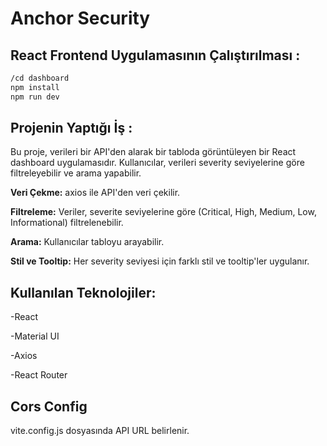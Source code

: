 # Anchor Security

## React Frontend Uygulamasının Çalıştırılması :
 ```bash
/cd dashboard
npm install
npm run dev
 ```
## Projenin Yaptığı İş : 

Bu proje, verileri bir API'den alarak bir tabloda görüntüleyen bir React dashboard uygulamasıdır. Kullanıcılar,
verileri severity seviyelerine göre filtreleyebilir ve arama yapabilir. 

**Veri Çekme:** axios ile API'den veri çekilir.

**Filtreleme:** Veriler, severite seviyelerine göre (Critical, High, Medium, Low, Informational) filtrelenebilir.

**Arama:** Kullanıcılar tabloyu arayabilir.

**Stil ve Tooltip:** Her severity seviyesi için farklı stil ve tooltip'ler uygulanır.


## Kullanılan Teknolojiler:

-React

-Material UI

-Axios

-React Router

## Cors Config 

vite.config.js dosyasında API URL belirlenir.
